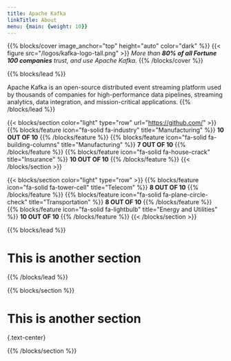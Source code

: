 ```yaml
---
title: Apache Kafka
linkTitle: About
menu: {main: {weight: 10}}
---
```


{{% blocks/cover image_anchor="top" height="auto" color="dark" %}}
{{< figure src="/logos/kafka-logo-tall.png" >}}
_More than **80% of all Fortune 100 companies** trust, and use Apache Kafka._
{{% /blocks/cover %}}



{{% blocks/lead %}}

Apache Kafka is an open-source distributed event streaming platform used by thousands of companies for high-performance data pipelines, streaming analytics, data integration, and mission-critical applications. 
{{% /blocks/lead %}}

{{< blocks/section color="light" type="row" url="https://github.com/" >}}
{{% blocks/feature icon="fa-solid fa-industry" title="Manufacturing" %}}
**10 OUT OF 10**
{{% /blocks/feature %}}
{{% blocks/feature icon="fa-solid fa-building-columns" title="Manufacturing" %}}
**7 OUT OF 10**
{{% /blocks/feature %}}
{{% blocks/feature icon="fa-solid fa-house-crack" title="Insurance" %}}
**10 OUT OF 10**
{{% /blocks/feature %}}
{{< /blocks/section >}}

{{< blocks/section color="light" type="row" >}}
{{% blocks/feature icon="fa-solid fa-tower-cell" title="Telecom" %}}
**8 OUT OF 10**
{{% /blocks/feature %}}
{{% blocks/feature icon="fa-solid fa-plane-circle-check" title="Transportation" %}}
**8 OUT OF 10**
{{% /blocks/feature %}}
{{% blocks/feature icon="fa-solid fa-lightbulb" title="Energy and Utilities" %}}
**10 OUT OF 10**
{{% /blocks/feature %}}
{{< /blocks/section >}}

{{% blocks/lead %}}

# This is another section


{{% /blocks/lead %}}

{{% blocks/section %}}

# This is another section
{.text-center}

{{% /blocks/section %}}